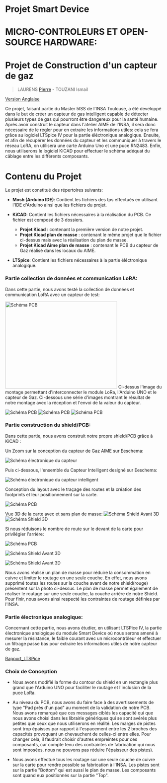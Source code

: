 
# Projet Smart Device
# MICRO-CONTROLEURS ET OPEN-SOURCE HARDWARE:
# Projet de Construction d'un capteur de gaz 
>LAURENS [Pierre](mailto:plaurens@etud.insa-toulouse.fr) - TOUZANI Ismail 


<a href="./README_EN.md">Version Anglaise</a>

Ce projet, faisant partie du Master 5ISS de l'INSA Toulouse, a été developpé dans le but de créer un capteur de gas intelligent capable de détecter plusieurs types de gas qui pourront être dangereux pour la santé humaine.
Après avoir construit le capteur dans l'atelier AIME de l'INSA, il sera donc nécessaire de le régler pour en extraire les informations utiles: cela se fera grâce au logiciel LTSpice IV pour la partie éléctronique analogique. Ensuite, et afin de récupérer les données du capteur et les communiquer à travers le réseau LoRA, on utilisera une carte Arduino Uno et une puce RN2483. Enfin, nous utiliserons le logiciel KiCAD pour effectuer le schéma adéquat du câblage entre les différents composants.

# Contenu du Projet
Le projet est constitué des répertoires suivants:
-   **Mosh (Arduino IDE)**: Contient les fichiers des tps effectués en utilisant l'IDE d'Arduino ainsi que les fichiers du projet.

-   **KiCAD**: Contient les fichiers nécessaires à la réalisation du PCB.
Ce fichier est composé de 3 dossiers.
    - **Projet Kicad** : contenant la première version de notre projet.
    - **Projet Kicad plan de masse** : contenant le même projet que le fichier ci-dessus mais avec la réalisation du plan de masse.
    - **Projet Kicad Aime plan de masse** : contenant le PCB du capteur de Gaz réalisé dans les locaux du AIME.

-   **LTSpice**: Contient les fichiers nécessaires à la partie éléctronique analogique.

  
### Partie collection de données et communication LoRA: 
Dans cette partie, nous avons testé la collection de données et communication LoRA avec un capteur de test:

<img width="360" height="280" src="Mosh/images_Mosh/image_mosh_final.jpg" title="Schéma PCB">
Ci-dessus l'image du montage permettant d'interconnecter le module LoRa, l'Arduino UNO et le capteur de Gaz.
Ci-dessous une série d'images montrant le résultat de notre montage avec la réception et l'envoi de la valeur du capteur.

![Schéma PCB](/Mosh/images_Mosh/result_pot_dernierevaleur.png)
![Schéma PCB](/Mosh/images_Mosh/Resultat_potentiometre.png)
![Schéma PCB](/Mosh/images_Mosh/valeur_internetthings.png)
### Partie construction du shield/PCB: 
Dans cette partie, nous avons construit notre propre shield/PCB grâce à KiCAD :

Un Zoom sur la conception du capteur de Gaz AIME sur Eeschema:

![Schéma électronique du capteur](/Kicad/Projet_Kicad_Aime_plan_masse/image_capteur.png)

Puis ci-dessous, l'ensemble du Capteur Intelligent designé sur Eeschema:

![Schéma électronique du capteur intelligent](/Kicad/Projet_Kicad_Aime_plan_masse/capture_Aime_capteur_Eeaschema.png)

Conception du layout avec le traçage des routes et la création des footprints et leur positionnement sur la carte.


![Schéma PCB](/Kicad/Projet_Kicad_Aime_plan_masse/PCB_final_Aime_Capteur.png)

Vue 3D de la carte avec et sans plan de masse:
![Schéma Shield Avant 3D](/Kicad/Projet_Kicad_Aime_plan_masse/PcB_Aime_Sensor.png)
![Schéma Shield 3D](/Kicad/Projet_Kicad_Aime_plan_masse/Sensor_Aime_shield_3D.png)

Si nous réduisons le nombre de route sur le devant de la carte pour privilégier l'arrière:

![Schéma PCB](/Kicad/Projet_Kicad_Aime_plan_masse/PCB_final_Aime_Capteur_2.png)

![Schéma Shield Avant 3D](/Kicad/Projet_Kicad_Aime_plan_masse/PcB_Aime_Sensor_2.png)

![Schéma Shield Avant 3D](/Kicad/Projet_Kicad_Aime_plan_masse/PcB_Aime_Shield_arriere_3D.png)



Nous avons réalisé un plan de masse pour réduire la consommation en cuivre et limiter le routage en une seule couche. En effet, nous avons  supprimé toutes les routes sur la couche avant de notre shield(rouge) présentent sur la photo ci-dessus.
Le plan de masse permet également de réaliser le routage sur une seule couche, la couche arrière  de notre Shield. Pour finir, nous avons ainsi respecté les contraintes de routage définies par l'INSA.

### Partie électronique analogique: 
Concernant cette partie, nous avons étudier, en utilisant LTSPice IV, la partie électronique analogique du module Smart Device où nous serons amené à mesurer la résistance, le faible courant avec un microcontrôleur et effectuer un filtrage passe bas pour extraire les informations utiles de notre capteur de gaz. 

<a href="/LTspice/UF_Smart_Device_ Partie_analogique_avec_LTSpice_IV.pdf">Rapport_LTSPice</a>


### Choix de Conception

 - Nous avons modifié la forme du contour du shield en un rectangle plus grand que l'Arduino UNO pour faciliter le routage et l'inclusion de la puce LoRa.

- Au niveau du PCB, nous avons du faire face à des avertissements de type "Pad près d'un pad" au moment de la validation de notre PCB. Nous avons remarqué que ces messages ciblés les capacité qui que nous avons choisi dans les librairie génériques qui se sont avérés plus petites que ceux que nous utiliserons en réalité. Les marges de pistes sont trop épaisses par rapport à l'espacement entre les 2 broches des capacités provoquant un chevauchent de celles-ci entre elles. Pour changer cela, il faudrait choisir d'autres empreintes pour ces composants, car compte tenu des contraintes de fabrication qui nous sont imposées, nous ne pouvons pas réduire l'épaisseur des pistes). 

- Nous avons effectué tous les routage sur une seule couche de cuivre sur la carte pour rendre possible sa fabrication à l'INSA. Les pistes sont sur la partie "Bottom" qui est aussi le plan de masse. Les composants sont quand eux positionnés sur la partie "Top".
